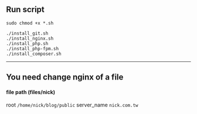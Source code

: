 ## Run script
	sudo chmod +x *.sh

	./install_git.sh
	./install_nginx.sh
	./install_php.sh
	./install_php-fpm.sh
	./install_composer.sh

--------

## You need change nginx of a file
#### file path (files/nick)
root `/home/nick/blog/public`
server_name `nick.com.tw`
